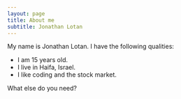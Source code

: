 ```yaml
---
layout: page
title: About me
subtitle: Jonathan Lotan
---
```


My name is Jonathan Lotan. I have the following qualities:

- I am 15 years old.
- I live in Haifa, Israel.
- I like coding and the stock market.

What else do you need?
